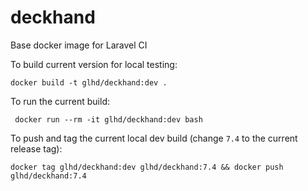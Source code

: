 # deckhand
Base docker image for Laravel CI

To build current version for local testing:

    docker build -t glhd/deckhand:dev .

To run the current build:

     docker run --rm -it glhd/deckhand:dev bash

To push and tag the current local dev build (change `7.4` to the current release tag):

    docker tag glhd/deckhand:dev glhd/deckhand:7.4 && docker push glhd/deckhand:7.4
